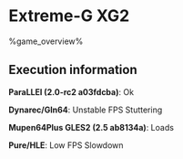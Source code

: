 # Extreme-G XG2 

%game_overview%

## Execution information

**ParaLLEl (2.0-rc2 a03fdcba)**: Ok

**Dynarec/Gln64**: Unstable FPS Stuttering

**Mupen64Plus GLES2 (2.5 ab8134a)**: Loads

**Pure/HLE**: Low FPS Slowdown